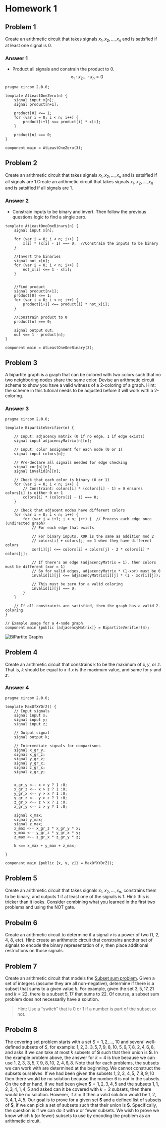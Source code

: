 # Homework 1

## Problem 1

Create an arithmetic circuit that takes signals $x_1, x_2, …, x_n$ and is satisfied if at least one signal is 0.

### Answer 1

- Product all signals and constrain the product to 0. $$x_1 \cdot x_2...\cdot x_n=0$$

```circom
pragma circom 2.0.0;

template AtLeastOneZero(n) {
    signal input x[n];
    signal product[n+1];

    product[0] <== 1;
    for (var i = 0; i < n; i++) {
        product[i+1] <== product[i] * x[i];
    }

    product[n] === 0;
}

component main = AtLeastOneZero(3);
```

## Problem 2

Create an arithmetic circuit that takes signals $x_1, x_2, …, x_n$ and is satsified if all signals are 1.Create an arithmetic circuit that takes signals $x_1, x_2, …, x_n$ and is satsified if all signals are 1.

### Answer 2

- Constrain inputs to be binary and invert. Then follow the previous questions logic to find a single zero.

```circom
template AtLeastOneOneBinary(n) {
    signal input x[n];

    for (var i = 0; i < n; i++) {
        x[i] * (x[i] - 1) === 0;  //Constrain the inputs to be binary
    }

    //Invert the binaries
    signal not_x[n];
    for (var i = 0; i < n; i++) {
        not_x[i] <== 1 - x[i];
    }


    //Find product
    signal product[n+1];
    product[0] <== 1;
    for (var i = 0; i < n; i++) {
        product[i+1] <== product[i] * not_x[i];
    }

    //Constrain product to 0
    product[n] === 0;

    signal output out;
    out <== 1 - product[n];
}

component main = AtLeastOneOneBinary(3);

```

## Problem 3

A bipartite graph is a graph that can be colored with two colors such that no two neighboring nodes share the same color. Devise an arithmetic circuit scheme to show you have a valid witness of a 2-coloring of a graph. Hint: the scheme in this tutorial needs to be adjusted before it will work with a 2-coloring.

### Answer 3

```circom
pragma circom 2.0.0;

template BipartiteVerifier(n) {

    // Input: adjacency matrix (0 if no edge, 1 if edge exists)
    signal input adjacencyMatrix[n][n];

    // Input: color assignment for each node (0 or 1)
    signal input colors[n];

    // Pre-declare all signals needed for edge checking
    signal xor[n][n];
    signal invalid[n][n];

    // Check that each color is binary (0 or 1)
    for (var i = 0; i < n; i++) {
        // Constraint: colors[i] * (colors[i] - 1) = 0 ensures colors[i] is either 0 or 1
        colors[i] * (colors[i] - 1) === 0;
    }

    // Check that adjacent nodes have different colors
    for (var i = 0; i < n; i++) {
        for (var j = i+1; j < n; j++) {  // Process each edge once (undirected graph)
            // For each edge that exists

            // For binary inputs, XOR is the same as addition mod 2
            // colors[i] + colors[j] == 1 when they have different colors
            xor[i][j] <== colors[i] + colors[j] - 2 * colors[i] * colors[j];

            // If there's an edge (adjacencyMatrix = 1), then colors must be different (xor = 1)
            // So for valid edges, adjacencyMatrix * (1-xor) must be 0
            invalid[i][j] <== adjacencyMatrix[i][j] * (1 - xor[i][j]);

            // This must be zero for a valid coloring
            invalid[i][j] === 0;
        }
    }

    // If all constraints are satisfied, then the graph has a valid 2-coloring
}

// Example usage for a 4-node graph
component main {public [adjacencyMatrix]} = BipartiteVerifier(4);

```

![BiPartite Graphs](../assets/bipartitegraphs.svg)

## Problem 4

Create an arithmetic circuit that constrains k to be the maximum of $x, y$, or $z$. That is, $k$ should be equal to $x$ if $x$ is the maximum value, and same for $y$ and $z$.

### Answer 4

```circom
pragma circom 2.0.0;

template MaxOfXYOrZ() {
    // Input signals
    signal input x;
    signal input y;
    signal input z;

    // Output signal
    signal output k;

    // Intermediate signals for comparisons
    signal x_gr_y;
    signal x_gr_z;
    signal y_gr_z;
    signal y_gr_x;
    signal z_gr_x;
    signal z_gr_y;


    x_gr_y <-- x > y ? 1 :0;
    x_gr_z <-- x > z ? 1 :0;
    y_gr_x <-- y > x ? 1 :0;
    y_gr_z <-- y > z ? 1 :0;
    z_gr_x <-- z > x ? 1 :0;
    z_gr_y <-- z > y ? 1 :0;

    signal x_max;
    signal y_max;
    signal z_max;
    x_max <-- x_gr_z * x_gr_y * x;
    y_max <-- y_gr_z * y_gr_x * y;
    z_max <-- z_gr_x * z_gr_y * z;

    k <== x_max + y_max + z_max;

}

component main {public [x, y, z]} = MaxOfXYOrZ();
```

## Problem 5

Create an arithmetic circuit that takes signals $x_1, x_2, …, x_n$, constrains them to be binary, and outputs 1 if at least one of the signals is 1. Hint: this is tricker than it looks. Consider combining what you learned in the first two problems and using the NOT gate.

## Probelm 6

Create an arithmetic circuit to determine if a signal $v$ is a power of two (1, 2, 4, 8, etc). Hint: create an arithmetic circuit that constrains another set of signals to encode the binary representation of $v$, then place additional restrictions on those signals.

## Problem 7

Create an arithmetic circuit that models the [Subset sum problem](https://en.wikipedia.org/wiki/Subset_sum_problem). Given a set of integers (assume they are all non-negative), determine if there is a subset that sums to a given value $k$. For example, given the set ${3,5,17,21}$ and $k=22$, there is a subset ${5,17}$ that sums to $22$. Of course, a subset sum problem does not necessarily have a solution.

> Hint: Use a “switch” that is 0 or 1 if a number is part of the subset or not.

## Probelm 8

The covering set problem starts with a set $S={1,2,...,10}$ and several well-defined subsets of $S$, for example: ${1,2,3}$, ${3,5,7,9}$, ${8,10}$, ${5,6,7,8}$, ${2,4,6,8}$, and asks if we can take at most $k$ subsets of $\mathbf{S}$ such that their union is $\mathbf{S}$. In the example problem above, the answer for $k=4$ is true because we can use ${1,2,3}$, ${3,5,7,9}$, ${8,10}$, ${2,4,6,8}$. Note that for each problems, the subsets we can work with are determined at the beginning. We cannot construct the subsets ourselves. If we had been given the subsets ${1,2,3}$, ${4,5}$, ${7,8,9,10}$ then there would be no solution because the number $6$ is not in the subsets. On the other hand, if we had been given $\mathbf{S}={1,2,3,4,5}$ and the subsets ${1},{1,2},{3,4},{1,4,5}$ and asked can it be covered with $k=2$ subsets, then there would be no solution. However, if $k=3$ then a valid solution would be ${1,2},{3,4},{1,4,5}$. Our goal is to prove for a given set $\mathbf{S}$ and a defined list of subsets of $\mathbf{S}$, if we can pick a set of subsets such that their union is $\mathbf{S}$. Specifically, the question is if we can do it with $k$ or fewer subsets. We wish to prove we know which $k$ (or fewer) subsets to use by encoding the problem as an arithmetic circuit.
